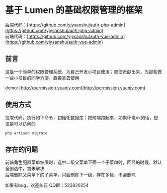 # 基于 Lumen 的基础权限管理的框架

后端代码：[https://github.com/yjysanshu/auth-php-admin](https://github.com/yjysanshu/auth-php-admin)  
前端代码：[https://github.com/yjysanshu/auth-vue-admin](https://github.com/yjysanshu/auth-vue-admin)


## 前言

这是一个简单的权限管理系统，为自己开发小项目使用；顺便贡献出来，为那些做一些小项目的同学方便，直接拿去使用  

demo: [http://permission.yuanjy.com](http://permission.yuanjy.com)

## 使用方式

拉取代码，执行如下命令，初始化数据库；把前端跑起来，如果环境ok的话，应该是可以访问的

```shell script
php artisan migrate
```

## 存在的问题

前端角色配置菜单权限时，选中二级父菜单下面一个子菜单时，回显的时候，默认全部选中，暂未解决  
后端删除父菜单下的子菜单，只会删除下一级，存在多级，不会删除

如果有bug，欢迎纠正 QQ群：523820254
